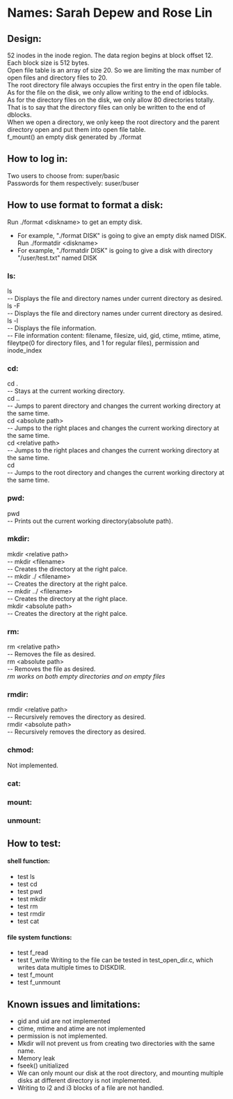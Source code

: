 # Names: Sarah Depew and Rose Lin

## Design:
  52 inodes in the inode region. The data region begins at block offset 12. Each block size is 512 bytes.<br/>
  Open file table is an array of size 20. So we are limiting the max number of open files and directory files to 20.<br/>
  The root directory file always occupies the first entry in the open file table.<br/>
  As for the file on the disk, we only allow writing to the end of idblocks.<br/>
  As for the directory files on the disk, we only allow 80 directories totally. That is to say that the directory files can only be written to the end of dblocks.<br/>
  When we open a directory, we only keep the root directory and the parent directory open and put them into open file table.<br/>
  f_mount() an empty disk generated by ./format<br/>

## How to log in:
  Two users to choose from: super/basic <br/>
  Passwords for them respectively: suser/buser<br/>

## How to use format to format a disk:
  Run ./format \<diskname\> to get an empty disk.
  - For example, "./format DISK" is going to give an empty disk named DISK.<br/>
  Run ./formatdir \<diskname\>
  - For example, "./formatdir DISK" is going to give a disk with directory "/user/test.txt" named DISK<br/>

### ls:
  ls <br/>
  -- Displays the file and directory names under current directory as desired.<br/>
  ls -F<br/>
  -- Displays the file and directory names under current directory as desired. <br/>
  ls -l<br/>
  -- Displays the file information.<br/>
  -- File information content: filename, filesize, uid, gid, ctime, mtime, atime, fileytpe(0 for directory files, and 1 for regular files), permission and inode_index<br/>

### cd:
  cd .<br/>
  -- Stays at the current working directory.<br/>
  cd ..<br/>
  -- Jumps to parent directory and changes the current working directory at the same time.<br/>
  cd \<absolute path\><br/>
  -- Jumps to the right places and changes the current working directory at the same time.<br/>
  cd \<relative path\><br/>
  -- Jumps to the right places and changes the current working directory at the same time.<br/>
  cd<br/>
  -- Jumps to the root directory and changes the current working directory at the same time.<br/>

### pwd:
  pwd<br/>
  -- Prints out the current working directory(absolute path). <br/>

### mkdir:
  mkdir \<relative path\><br/>
  -- mkdir \<filename\><br/>
  -- Creates the directory at the right palce.<br/>
  -- mkdir ./ \<filename\><br/>
  -- Creates the directory at the right palce.<br/>
  -- mkdir ../ \<filename\><br/>
  -- Creates the directory at the right place.<br/>
  mkdir \<absolute path\><br/>
  -- Creates the directory at the right palce.<br/>

### rm:
  rm \<relative path\><br/>
  -- Removes the file as desired. <br/>
  rm \<absolute path\><br/>
  -- Removes the file as desired. <br/>
  *rm works on both empty directories and on empty files<br/>*

### rmdir:
  rmdir \<relative path\><br/>
  -- Recursively removes the directory as desired. <br/>
  rmdir \<absolute path\><br/>
  -- Recursively removes the directory as desired. <br/>

### chmod:
  Not implemented.<br/>

### cat:

### mount:

### unmount:

## How to test:
#### shell function:
- test ls
- test cd
- test pwd
- test mkdir
- test rm
- test rmdir
- test cat
#### file system functions:
- test f_read
- test f_write
Writing to the file can be tested in test_open_dir.c, which writes data multiple times to DISKDIR.
- test f_mount
- test f_unmount

## Known issues and limitations:
- gid and uid are not implemented
- ctime, mtime and atime are not implemented
- permission is not implemented.
- Mkdir will not prevent us from creating two directories with the same name.
- Memory leak
- fseek() unitialized
- We can only mount our disk at the root directory, and mounting multiple disks at different directory is not implemented.
- Writing to i2 and i3 blocks of a file are not handled.
